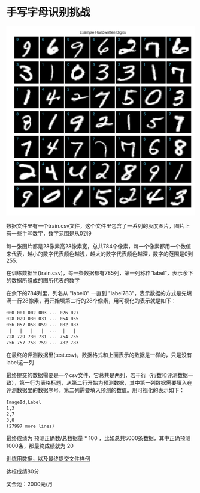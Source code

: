 # 手写字母识别挑战

![Image of digits](https://github.com/zanshang/handwriting/raw/master/example_digits.png)

数据文件里有一个train.csv文件，这个文件里包含了一系列的灰度图片，图片上有一些手写数字，数字范围是从0到9

每一张图片都是28像素高28像素宽，总共784个像素，每一个像素都用一个数值来代表，越小的数字代表颜色越浅，越大的数字代表颜色越深，数字的范围是0到255.

在训练数据里(train.csv)，每一条数据都有785列，第一列称作“label”，表示余下的数据所组成的图所代表的数字

在余下的784列里，列名从 "label0" 一直到 "label783"，表示数据的方式是先填满一行28像素，再开始填第二行的28个像素，用可视化的表示就是如下：

```
000 001 002 003 ... 026 027
028 029 030 031 ... 054 055
056 057 058 059 ... 082 083
 |   |   |   |  ...  |   |
728 729 730 731 ... 754 755
756 757 758 759 ... 782 783 
```

在最终的评测数据里(test.csv)，数据格式和上面表示的数据是一样的，只是没有label这一列

最终提交的数据需要是一个csv文件，它总共是两列，若干行（行数和评测数据一致），第一行为表格标题，从第二行开始为预测数据，其中第一列数据需要填入在评测数据里的数据序号，第二列需要填入预测的数值。用可视化的表示如下：

```
ImageId,Label
1,3
2,7
3,8 
(27997 more lines)
```

最终成绩为 预测正确数/总数据量 * 100 ，比如总共5000条数据，其中正确预测1000条，那最终成绩就为 20

[训练用数据，以及最终提交文件样例](https://pan.baidu.com/s/1qY2FFqO)

达标成绩80分

奖金池：2000元/月